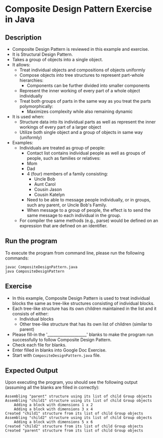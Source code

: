 # Composite Design Pattern Exercise in Java

## Description
* Composite Design Pattern is reviewed in this example and exercise.
* It is Structural Design Pattern.
* Takes a group of objects into a single object.
* It allows: 
  * Treat individual objects and compositions of objects uniformly
  * Compose objects into tree structures to represent part-whole hierarchies:
    * Components can be further divided into smaller components
  * Represent the inner working of every part of a whole object individually
  * Treat both groups of parts in the same way as you treat the parts polymorphically:
    * Maximizes complexity while also remaining dynamic
* It is used when:
  * Structure data into its individual parts as well as represent the inner workings of every part of a larger object
  * Utilize both single object and a group of objects in same way (uniformly)
* Examples:
  * Individuals are treated as group of people:
    * Contact list contains individual people as well as groups of people, such as families or relatives:
    * Mom
    * Dad
    * 4 (four) members of a family consisting:
      * Uncle Bob
      * Aunt Carol
      * Cousin Jason
      * Cousin Katelyn
    * Need to be able to message people individually, or in groups, such any parent, or Uncle Bob's Family.
    * When message to a group of people, the effect is to send the same message to each individual in the group.
  * For compiler the same methods (e.g., parse) would be defined on an expression that are defined on an identifier.

## Run the program
To execute the program from command line, please run the following commands:
```
javac CompositeDesignPattern.java
java CompositeDesignPattern
```

## Exercise
* In this example, Composite Design Pattern is used to treat individual blocks the same as tree-like structures
consisting of individual blocks.
* Each tree-like structure has its own children maintained in the list and it consists of either:
  * Individual blocks
  * Other tree-like structure that has its own list of children (similar to parent)
* Please fill-in the '____________________'  blanks to make the program run successfully to follow Composite Design
Pattern.
* Check each file for blanks.
* Enter filled in blanks into Google Doc Exercise.
* Start with `CompositeDesignPattern.java` file.

## Expected Output
Upon executing the program, you should see the following output (assuming all the blanks are filled in correctly):

```
Assembling "parent" structure using its list of child Group objects
Assembling "child1" structure using its list of child Group objects
    Adding a block with dimensions 1 x 2
    Adding a block with dimensions 3 x 4
Created "child1" structure from its list of child Group objects
Assembling "child2" structure using its list of child Group objects
    Adding a block with dimensions 5 x 6
Created "child2" structure from its list of child Group objects
Created "parent" structure from its list of child Group objects
```
